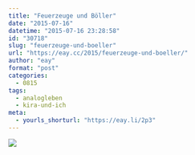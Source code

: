 ```yaml
---
title: "Feuerzeuge und Böller"
date: "2015-07-16"
datetime: "2015-07-16 23:28:58"
id: "30718"
slug: "feuerzeuge-und-boeller"
url: "https://eay.cc/2015/feuerzeuge-und-boeller/"
author: "eay"
format: "post"
categories:
  - 0815
tags:
  - analogleben
  - kira-und-ich
meta:
  - yourls_shorturl: "https://eay.li/2p3"
---
```


![](https://eay.cc/uploads/2015/feuerzeuge-und-boeller.png)
